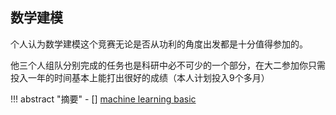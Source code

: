 ## 数学建模
个人认为数学建模这个竞赛无论是否从功利的角度出发都是十分值得参加的。

他三个人组队分别完成的任务也是科研中必不可少的一个部分，在大二参加你只需投入一年的时间基本上能打出很好的成绩（本人计划投入9个多月）

<!-- prettier-ignore-start -->
!!! abstract "摘要"
    - [] [machine learning basic](../../AI/machine%20learning/method.md)
<!-- prettier-ignore-end -->